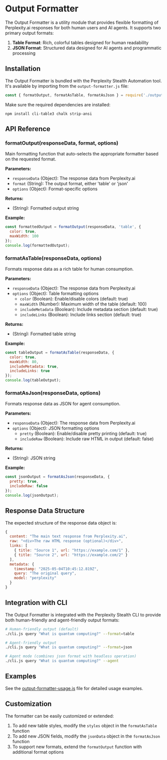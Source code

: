 # Output Formatter

The Output Formatter is a utility module that provides flexible formatting of Perplexity.ai responses for both human users and AI agents. It supports two primary output formats:

1. **Table Format**: Rich, colorful tables designed for human readability
2. **JSON Format**: Structured data designed for AI agents and programmatic processing

## Installation

The Output Formatter is bundled with the Perplexity Stealth Automation tool. It's available by importing from the `output-formatter.js` file:

```javascript
const { formatOutput, formatAsTable, formatAsJson } = require('./output-formatter');
```

Make sure the required dependencies are installed:

```
npm install cli-table3 chalk strip-ansi
```

## API Reference

### formatOutput(responseData, format, options)

Main formatting function that auto-selects the appropriate formatter based on the requested format.

**Parameters:**
- `responseData` (Object): The response data from Perplexity.ai
- `format` (String): The output format, either 'table' or 'json'
- `options` (Object): Format-specific options

**Returns:**
- (String): Formatted output string

**Example:**
```javascript
const formattedOutput = formatOutput(responseData, 'table', {
  color: true,
  maxWidth: 100
});
console.log(formattedOutput);
```

### formatAsTable(responseData, options)

Formats response data as a rich table for human consumption.

**Parameters:**
- `responseData` (Object): The response data from Perplexity.ai
- `options` (Object): Table formatting options
  - `color` (Boolean): Enable/disable colors (default: true)
  - `maxWidth` (Number): Maximum width of the table (default: 100)
  - `includeMetadata` (Boolean): Include metadata section (default: true)
  - `includeLinks` (Boolean): Include links section (default: true)

**Returns:**
- (String): Formatted table string

**Example:**
```javascript
const tableOutput = formatAsTable(responseData, {
  color: true,
  maxWidth: 80,
  includeMetadata: true,
  includeLinks: true
});
console.log(tableOutput);
```

### formatAsJson(responseData, options)

Formats response data as JSON for agent consumption.

**Parameters:**
- `responseData` (Object): The response data from Perplexity.ai
- `options` (Object): JSON formatting options
  - `pretty` (Boolean): Enable/disable pretty printing (default: true)
  - `includeRaw` (Boolean): Include raw HTML in output (default: false)

**Returns:**
- (String): JSON string

**Example:**
```javascript
const jsonOutput = formatAsJson(responseData, {
  pretty: true,
  includeRaw: false
});
console.log(jsonOutput);
```

## Response Data Structure

The expected structure of the response data object is:

```javascript
{
  content: "The main text response from Perplexity.ai",
  raw: "<div>The raw HTML response (optional)</div>",
  links: [
    { title: "Source 1", url: "https://example.com/1" },
    { title: "Source 2", url: "https://example.com/2" }
  ],
  metadata: {
    timestamp: "2025-05-04T10:45:12.819Z",
    query: "The original query",
    model: "perplexity"
  }
}
```

## Integration with CLI

The Output Formatter is integrated with the Perplexity Stealth CLI to provide both human-friendly and agent-friendly output formats:

```bash
# Human-friendly output (default)
./cli.js query "What is quantum computing?" --format=table

# Agent-friendly output
./cli.js query "What is quantum computing?" --format=json

# Agent mode (combines json format with headless operation)
./cli.js query "What is quantum computing?" --agent
```

## Examples

See the [output-formatter-usage.js](../examples/output-formatter-usage.js) file for detailed usage examples.

## Customization

The formatter can be easily customized or extended:

1. To add new table styles, modify the `styles` object in the `formatAsTable` function
2. To add new JSON fields, modify the `jsonData` object in the `formatAsJson` function
3. To support new formats, extend the `formatOutput` function with additional format options